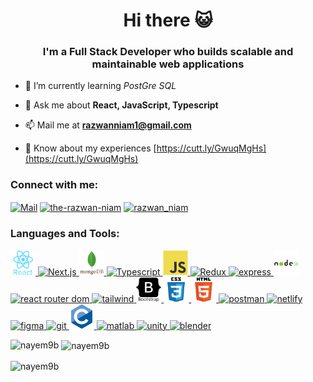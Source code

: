 <h1 align="center">Hi there 😺</h1>
<h3 align="center">I'm a Full Stack Developer who builds scalable and maintainable web applications</h3>


- 🌱 I’m currently learning _PostGre SQL_

- 💬 Ask me about **React, JavaScript, Typescript**

- 📫 Mail me at **razwanniam1@gmail.com**

- 📄 Know about my experiences [https://cutt.ly/GwuqMgHs](https://cutt.ly/GwuqMgHs)

<h3 align="left">Connect with me:</h3>
<p align="left">
  <a href="mailto:razwanniam1@gmail.com" target="blank"
    ><img
      align="center"
      src="https://e7.pngegg.com/pngimages/522/873/png-clipart-black-envelope-icon-advanced-case-management-envelope-computer-icons-icon-design-envelope-mail-miscellaneous-angle.png"
      alt="Mail"
      height="30"
      width="40"
  /></a>
    <a href="https://linkedin.com/in/the-razwan-niam" target="blank"
    ><img
      align="center"
      src="https://raw.githubusercontent.com/rahuldkjain/github-profile-readme-generator/master/src/images/icons/Social/linked-in-alt.svg"
      alt="the-razwan-niam"
      height="30"
      width="40"
  /></a>
  <a href="https://twitter.com/razwan_niam" target="blank"
    ><img
      align="center"
      src="https://raw.githubusercontent.com/rahuldkjain/github-profile-readme-generator/master/src/images/icons/Social/twitter.svg"
      alt="razwan_niam"
      height="30"
      width="40"
  /></a>
</p>

<h3 align="left">Languages and Tools:</h3>
<p align="left">
  <a href="https://reactjs.org/" target="_blank" rel="noreferrer">
    <img
      src="https://raw.githubusercontent.com/devicons/devicon/master/icons/react/react-original-wordmark.svg"
      alt="react"
      width="40"
      height="40" />
  </a>
    <a href="https://nextjs.org/" target="_blank" rel="noreferrer">
    <img
      src="https://w7.pngwing.com/pngs/87/586/png-transparent-next-js-hd-logo.png"
      alt="Next.js"
      width="40"
      height="40" />
  </a>
  <a href="https://www.mongodb.com/" target="_blank" rel="noreferrer">
    <img
      src="https://raw.githubusercontent.com/devicons/devicon/master/icons/mongodb/mongodb-original-wordmark.svg"
      alt="mongodb"
      width="40"
      height="40" />
  </a>

  <a href="https://www.typescriptlang.org/" target="_blank" rel="noreferrer">
    <img
      src="https://upload.wikimedia.org/wikipedia/commons/thumb/4/4c/Typescript_logo_2020.svg/2048px-Typescript_logo_2020.svg.png"
      alt="Typescript"
      width="40"
      height="40" />
  </a>
   <a
    href="https://developer.mozilla.org/en-US/docs/Web/JavaScript"
    target="_blank"
    rel="noreferrer">
    <img
      src="https://raw.githubusercontent.com/devicons/devicon/master/icons/javascript/javascript-original.svg"
      alt="javascript"
      width="40"
      height="40" />
  </a>
  <a href="https://redux.js.org/" target="_blank" rel="noreferrer">
    <img
      src="https://cdn.worldvectorlogo.com/logos/redux.svg"
      alt="Redux"
      width="40"
      height="40" />
  </a>
  <a href="https://expressjs.com" target="_blank" rel="noreferrer">
    <img
      src="https://e7.pngegg.com/pngimages/247/558/png-clipart-node-js-javascript-express-js-npm-react-github-angle-text.png"
      alt="express"
      width="40"
      height="40" />
  </a>
  <a href="https://nodejs.org" target="_blank" rel="noreferrer">
    <img
      src="https://raw.githubusercontent.com/devicons/devicon/master/icons/nodejs/nodejs-original-wordmark.svg"
      alt="nodejs"
      width="40"
      height="40" />
  </a>

  <a href="https://firebase.google.com/" target="_blank" rel="noreferrer">
    <img
      src="https://static-00.iconduck.com/assets.00/react-router-icon-512x279-zswz065s.png"
      alt="react router dom"
      width="40"
      height="40" />
  </a>
    <a href="https://tailwindcss.com/" target="_blank" rel="noreferrer">
    <img
      src="https://www.vectorlogo.zone/logos/tailwindcss/tailwindcss-icon.svg"
      alt="tailwind"
      width="40"
      height="40" />
  </a>
    <a href="https://getbootstrap.com" target="_blank" rel="noreferrer">
    <img
      src="https://raw.githubusercontent.com/devicons/devicon/master/icons/bootstrap/bootstrap-plain-wordmark.svg"
      alt="bootstrap"
      width="40"
      height="40" />
  </a>
  
  <a href="https://www.w3schools.com/css/" target="_blank" rel="noreferrer">
    <img
      src="https://raw.githubusercontent.com/devicons/devicon/master/icons/css3/css3-original-wordmark.svg"
      alt="css3"
      width="40"
      height="40" />
  </a>
  <a href="https://www.w3.org/html/" target="_blank" rel="noreferrer">
    <img
      src="https://raw.githubusercontent.com/devicons/devicon/master/icons/html5/html5-original-wordmark.svg"
      alt="html5"
      width="40"
      height="40" />
  </a>
  <a href="https://www.w3.org/html/" target="_blank" rel="noreferrer">
    <img
      src="https://img.uxwing.com/wp-content/themes/uxwing/download/brands-social-media/postman-icon.png"
      alt="postman"
      width="40"
      height="40" />
  </a>
  <a href="https://www.netlify.com/" target="_blank" rel="noreferrer">
    <img
      src="https://www.netlify.com/v3/img/components/logomark.png"
      alt="netlify"
      width="40"
      height="40" />
  </a>

  <a href="https://www.figma.com/" target="_blank" rel="noreferrer">
    <img
      src="https://www.vectorlogo.zone/logos/figma/figma-icon.svg"
      alt="figma"
      width="40"
      height="40" />
  </a>
  <a href="https://git-scm.com/" target="_blank" rel="noreferrer">
    <img
      src="https://www.vectorlogo.zone/logos/git-scm/git-scm-icon.svg"
      alt="git"
      width="40"
      height="40" />
  </a>
  <a href="https://www.cprogramming.com/" target="_blank" rel="noreferrer">
    <img
      src="https://raw.githubusercontent.com/devicons/devicon/master/icons/c/c-original.svg"
      alt="c"
      width="40"
      height="40" />
  </a>
  <a href="https://www.mathworks.com/" target="_blank" rel="noreferrer">
    <img
      src="https://upload.wikimedia.org/wikipedia/commons/2/21/Matlab_Logo.png"
      alt="matlab"
      width="40"
      height="40" />
  </a>

  <a href="https://unity.com/" target="_blank" rel="noreferrer">
    <img
      src="https://www.vectorlogo.zone/logos/unity3d/unity3d-icon.svg"
      alt="unity"
      width="40"
      height="40" />
  </a>
  <a href="https://www.blender.org/" target="_blank" rel="noreferrer">
    <img
      src="https://download.blender.org/branding/community/blender_community_badge_white.svg"
      alt="blender"
      width="40"
      height="40" />
  </a>
</p>

<p>
  <img
    align="left"
    src="https://github-readme-stats.vercel.app/api/top-langs?username=nayem9b&show_icons=true&locale=en&layout=compact&theme=highcontrast"
    alt="nayem9b" />
</p>

<p>
  &nbsp;<img
    align="center"
    src="https://github-readme-stats.vercel.app/api?username=nayem9b&show_icons=true&theme=highcontrast"
    alt="nayem9b" />
</p>

<p>
  <img
    align="center"
    src="https://github-readme-streak-stats.herokuapp.com/?user=nayem9b&theme=highcontrast"
    alt="nayem9b" />
</p>
